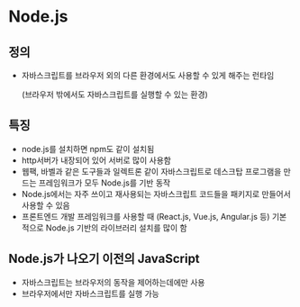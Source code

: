 # Node.js
## 정의
- 자바스크립트를 브라우저 외의 다른 환경에서도 사용할 수 있게 해주는 런타임

  (브라우저 밖에서도 자바스크립트를 실행할 수 있는 환경)
## 특징
- node.js를 설치하면 npm도 같이 설치됨
- http서버가 내장되어 있어 서버로 많이 사용함
- 웹팩, 바벨과 같은 도구들과 일렉트론 같이 자바스크립트로 데스크탑 프로그램을 만드는 프레임워크가 모두 Node.js를 기반 동작
- Node.js에서는 자주 쓰이고 재사용되는 자바스크립트 코드들을 패키지로 만들어서 사용할 수 있음
- 프론트엔드 개발 프레임워크를 사용할 때 (React.js, Vue.js, Angular.js 등)
기본적으로 Node.js 기반의 라이브러리 설치를 많이 함
## Node.js가 나오기 이전의 JavaScript
- 자바스크립트는 브라우저의 동작을 제어하는데에만 사용
- 브라우저에서만 자바스크립트를 실행 가능

